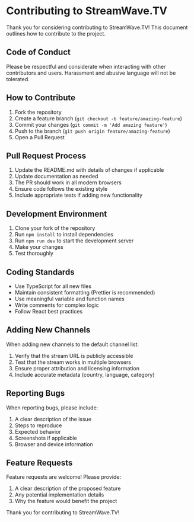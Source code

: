 # Contributing to StreamWave.TV

Thank you for considering contributing to StreamWave.TV! This document outlines how to contribute to the project.

## Code of Conduct

Please be respectful and considerate when interacting with other contributors and users. Harassment and abusive language will not be tolerated.

## How to Contribute

1. Fork the repository
2. Create a feature branch (`git checkout -b feature/amazing-feature`)
3. Commit your changes (`git commit -m 'Add amazing feature'`)
4. Push to the branch (`git push origin feature/amazing-feature`)
5. Open a Pull Request

## Pull Request Process

1. Update the README.md with details of changes if applicable
2. Update documentation as needed
3. The PR should work in all modern browsers
4. Ensure code follows the existing style
5. Include appropriate tests if adding new functionality

## Development Environment

1. Clone your fork of the repository
2. Run `npm install` to install dependencies
3. Run `npm run dev` to start the development server
4. Make your changes
5. Test thoroughly

## Coding Standards

- Use TypeScript for all new files
- Maintain consistent formatting (Prettier is recommended)
- Use meaningful variable and function names
- Write comments for complex logic
- Follow React best practices

## Adding New Channels

When adding new channels to the default channel list:

1. Verify that the stream URL is publicly accessible
2. Test that the stream works in multiple browsers
3. Ensure proper attribution and licensing information
4. Include accurate metadata (country, language, category)

## Reporting Bugs

When reporting bugs, please include:

1. A clear description of the issue
2. Steps to reproduce
3. Expected behavior
4. Screenshots if applicable
5. Browser and device information

## Feature Requests

Feature requests are welcome! Please provide:

1. A clear description of the proposed feature
2. Any potential implementation details
3. Why the feature would benefit the project

Thank you for contributing to StreamWave.TV!